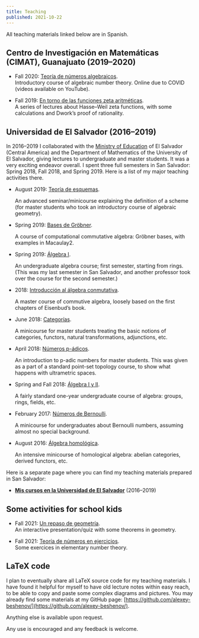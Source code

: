 ```yaml
---
title: Teaching
published: 2021-10-22
---
```


All teaching materials linked below are in Spanish.


## Centro de Investigación en Matemáticas (CIMAT), Guanajuato (2019–2020)

* Fall 2020: [Teoría de números algebraicos](cimat-tna/).<br>
  Introductory course of algebraic number theory.
  Online due to COVID (videos available on YouTube).

* Fall 2019: [En torno de las funciones zeta aritméticas](cimat-zeta/).<br>
  A series of lectures about Hasse–Weil zeta functions, with some calculations
  and Dwork’s proof of rationality.


## Universidad de El&#xa0;Salvador (2016–2019)

In 2016–2019 I collaborated with the
[Ministry of Education](https://www.mined.gob.sv/) of El&#xa0;Salvador
(Central America) and the Department of Mathematics of the University of
El&#xa0;Salvador, giving lectures to undergraduate and master students.
It was a very exciting endeavor overall. I spent three full semesters in
San&#xa0;Salvador: Spring 2018, Fall 2018, and Spring 2019.
Here is a list of my major teaching activities there.


* August 2019: [Teoría de esquemas](san-salvador/2019-esquemas/).

  An advanced seminar/minicourse explaining the definition of a scheme
  (for master students who took an introductory course of algebraic geometry).

* Spring 2019: [Bases de Gröbner](san-salvador/2019-groebner/).

  A course of computational commutative algebra: Gröbner bases, with examples
  in Macaulay2.

* Spring 2019: [Álgebra I](san-salvador/2019-algebra/).

  An undergraduate algebra course; first semester, starting from rings.
  (This was my last semester in San&#xa0;Salvador, and another professor took
  over the course for the second semester.)

* 2018: [Introducción al álgebra conmutativa](san-salvador/2018-08-algebra-conmutativa/).

  A master course of commutive algebra, loosely based on the first chapters of
  Eisenbud’s book.

* June 2018: [Categorías](san-salvador/2018-06-categorias/).

  A minicourse for master students treating the basic notions of categories,
  functors, natural transformations, adjunctions, etc.

* April 2018: [Números p-ádicos](san-salvador/2018-04-numeros-p-adicos/).

  An introduction to p-adic numbers for master students. This was given as
  a part of a standard point-set topology course, to show what happens with
  ultrametric spaces.

* Spring and Fall 2018: [Álgebra I y II](san-salvador/2018-algebra/).

  A fairly standard one-year undergraduate course of algebra: groups, rings,
  fields, etc.

* February 2017: [Números de Bernoulli](san-salvador/2017-02-bernoulli/).

  A minicourse for undergraduates about Bernoulli numbers, assuming almost no
  special background.

* August 2016: [Álgebra homológica](san-salvador/2016-08-homo/).

  An intensive minicourse of homological algebra: abelian categories, derived
  functors, etc.


Here is a separate page where you can find my teaching materials prepared in
San&#xa0;Salvador:

* **[Mis cursos en la Universidad de El&#xa0;Salvador](san-salvador/)** (2016–2019)


## Some activities for school kids

* Fall 2021: [Un repaso de geometría](https://alexey-beshenov.github.io/geometria-basica/).<br>
  An interactive presentation/quiz with some theorems in geometry.

* Fall 2021: [Teoría de números en ejercicios](https://cadadr.org/teoria-de-numeros-basica/).<br>
  Some exercices in elementary number theory.


## LaTeX code

I plan to eventually share all LaTeX source code for my teaching materials.
I have found it helpful for myself to have old lecture notes within easy reach,
to be able to copy and paste some complex diagrams and pictures. You may already
find some materials at my GitHub page:
[https://github.com/alexey-beshenov/](https://github.com/alexey-beshenov/).

Anything else is available upon request.

Any use is encouraged and any feedback is welcome.
